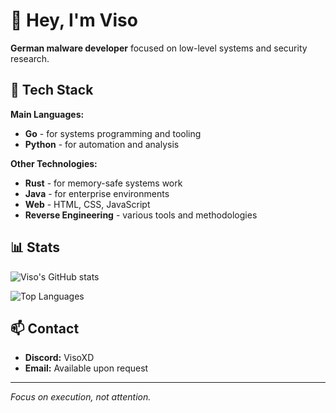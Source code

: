 # 👋 Hey, I'm Viso

**German malware developer** focused on low-level systems and security research.

## 🔧 Tech Stack

**Main Languages:**
- **Go** - for systems programming and tooling
- **Python** - for automation and analysis

**Other Technologies:**
- **Rust** - for memory-safe systems work
- **Java** - for enterprise environments
- **Web** - HTML, CSS, JavaScript
- **Reverse Engineering** - various tools and methodologies

## 📊 Stats

![Viso's GitHub stats](https://github-readme-stats.vercel.app/api?username=VisoXD&show_icons=true&theme=dark)

![Top Languages](https://github-readme-stats.vercel.app/api/top-langs/?username=VisoXD&layout=compact&theme=dark)

## 📫 Contact

- **Discord:** VisoXD
- **Email:** Available upon request

---

*Focus on execution, not attention.*
